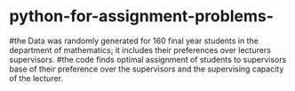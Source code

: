 # python-for-assignment-problems-
#the Data was randomly generated for 160 final year students in the department of mathematics; it includes their preferences over lecturers supervisors.
#the code finds optimal assignment of students to supervisors base of their preference over the supervisors and the supervising capacity of the lecturer. 
